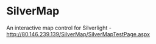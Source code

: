 SilverMap
=========

An interactive map control for Silverlight - http://80.146.239.139/SilverMap/SilverMapTestPage.aspx

